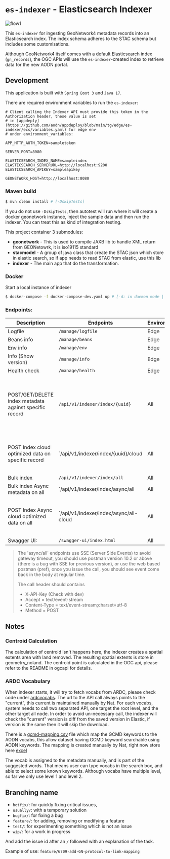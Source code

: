 # `es-indexer` - Elasticsearch Indexer

![flow1](https://github.com/user-attachments/assets/39d873eb-a2a5-41d1-9cd0-a21bf4fb7745)

This `es-indexer` for ingesting GeoNetwork4 metadata records into an Elasticsearch index. The index schema adheres to the STAC schema but includes some customisations.

Although GeoNetwork4 itself comes with a default Elasticsearch index (`gn_records`), the OGC APIs will use the `es-indexer`-created index to retrieve data for the new AODN portal.

## Development

This application is built with `Spring Boot 3` and `Java 17`.

There are required environment variables to run the `es-indexer`:

```env
# Client calling the Indexer API must provide this token in the Authorization header, these value is set
# in [appdeply](https://github.com/aodn/appdeploy/blob/main/tg/edge/es-indexer/ecs/variables.yaml) for edge env
# under environment_variables:

APP_HTTP_AUTH_TOKEN=sampletoken

SERVER_PORT=8080

ELASTICSEARCH_INDEX_NAME=sampleindex
ELASTICSEARCH_SERVERURL=http://localhost:9200
ELASTICSEARCH_APIKEY=sampleapikey

GEONETWORK_HOST=http://localhost:8080
```

### Maven build

```bash
$ mvn clean install # [-DskipTests]
```

If you do not use `-DskipTests`, then autotest will run where it will create a docker geonetwork instance, inject the
sample data and then run the indexer. You can treat this as kind of integration testing.

This project container 3 submodules:
* **geonetwork** - This is used to compile JAXB lib to handle XML return from GEONetowrk, it is iso19115 standard
* **stacmodel** - A group of java class that create the STAC json which store in elastic search, so if app needs to read
  STAC from elastic, use this lib
* **indexer** - The main app that do the transformation.

### Docker

Start a local instance of indexer

```bash
$ docker-compose -f docker-compose-dev.yaml up # [-d: in daemon mode | --build: to see the console logs]
```

### Endpoints:

| Description                                            | Endpoints                              | Environment | Header                                                                                                | Param                                                                   |
|--------------------------------------------------------|----------------------------------------|-------------|-------------------------------------------------------------------------------------------------------|-------------------------------------------------------------------------|
| Logfile                                                | `/manage/logfile`                      | Edge        |                                                                                                       |                                                                         |
| Beans info                                             | `/manage/beans`                        | Edge        |                                                                                                       |                                                                         |
| Env info                                               | `/manage/env`                          | Edge        |                                                                                                       |                                                                         |
| Info  (Show version)                                   | `/manage/info`                         | Edge        |                                                                                                       |                                                                         |
| Health check                                           | `/manage/health`                       | Edge        |                                                                                                       |                                                                         |
| POST/GET/DELETE index metadata against specific record | `/api/v1/indexer/index/{uuid}`         | All         |                                                                                                       | withCO - set true will call index cloud optimized before index metadata |
| POST Index cloud optimized data on specific record     | `/api/v1/indexer/index/{uuid}/cloud    | All         | Accept: text/event-stream, Content-Type: text/event-stream;charset=utf-8, X-API-Key: (Please ask Dev) |                                                                         |
| Bulk index                                             | `/api/v1/indexer/index/all`            | All         |                                                                                                       |                                                                         |
| Bulk index Async metadata on all                       | `/api/v1/indexer/index/async/all       | All         |                                                                                                       |                                                                         |
| POST Index Async cloud optimized data on all           | `/api/v1/indexer/index/async/all-cloud | All         | Accept: text/event-stream, Content-Type: text/event-stream;charset=utf-8, X-API-Key: (Please ask Dev) |                                                                         |
| Swagger UI:                                            | `/swagger-ui/index.html`               | All         |                                                                                                       |                                                                         |

> The 'async/all' endpoints use SSE (Server Side Events) to avoid gateway timeout, you should use
> postman version 10.2 or above (there is a bug with SSE for previous version), or use the web based
> postman (pref), once you issue the call, you should see event come back in the body at regular time.
>
> The call header should contains
> * X-API-Key  (Check with dev)
> * Accept = text/event-stream
> * Content-Type = text/event-stream;charset=utf-8
> * Method = POST

## Notes
### Centroid Calculation
The calculation of centroid isn't happens here, the indexer creates a spatial extents area with land removed. The
resulting spatial extents is store in geometry_noland. The centroid point is calculated in the OGC api, please refer
to the README in ogcapi for details.

### ARDC Vocabulary
When indexer starts, it will try to fetch vocabs from ARDC, please check code under [ardcvocabs](ardcvocabs). The url
to the API call always points to the "current", this current is maintained manually by Nat. For each vocabs, system needs
to call two separated API, one target the root level, and the other target all node. In order to avoid un-necessary call,
the indexer will check the "current" version is diff from the saved version in Elastic, if version is the same then it
will skip the download.

There is a [gcmd-mapping.csv](indexer/src/main/resources/config_files/gcmd-mapping.csv) file which map the GCMD keywords
to the AODN vocabs, this allow dataset having GCMD keyword searchable using AODN keywords. The mapping is created
manually by Nat, right now store here [excel](https://universitytasmania.sharepoint.com/:x:/r/sites/tier2-imos-AODN-Team/_layouts/15/Doc.aspx?sourcedoc=%7B0FB939CA-9881-4C33-9254-F59430DA5EFB%7D&file=non_unique_last_term_full_term_gcmd_keywords.xlsx&fromShare=true&action=default&mobileredirect=true)

The vocab is assigned to the metadata manually, and is part of the suggested words. That means user can type vocabs in
the search box, and able to select some known keywords. Although vocabs have multiple level, so far we only use level 1
and level 2.

## Branching name

- `hotfix/`: for quickly fixing critical issues,
- `usually/`: with a temporary solution
- `bugfix/`: for fixing a bug
- `feature/`: for adding, removing or modifying a feature
- `test/`: for experimenting something which is not an issue
- `wip/`: for a work in progress

And add the issue id after an `/` followed with an explanation of the task.

Example of use:
`feature/6709-add-GN-protocol-to-link-mapping`
